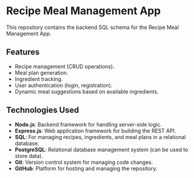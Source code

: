 # Recipe Meal Management App

This repository contains the backend SQL schema for the Recipe Meal Management App.

## Features
- Recipe management (CRUD operations).
- Meal plan generation.
- Ingredient tracking.
- User authentication (login, registration).
- Dynamic meal suggestions based on available ingredients.

## Technologies Used
- **Node.js**: Backend framework for handling server-side logic.
- **Express.js**: Web application framework for building the REST API.
- **SQL**: For managing recipes, ingredients, and meal plans in a relational database.
- **PostgreSQL**: Relational database management system (can be used to store data).
- **Git**: Version control system for managing code changes.
- **GitHub**: Platform for hosting and managing the repository.


